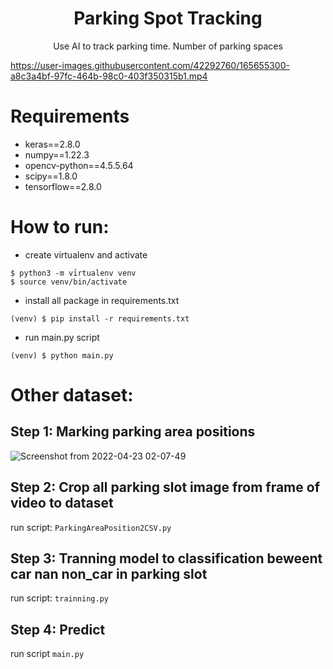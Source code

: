 <h1 align='center'>Parking Spot Tracking</h1>
<p align='center'>Use AI to track parking time. Number of parking spaces</p>

https://user-images.githubusercontent.com/42292760/165655300-a8c3a4bf-97fc-464b-98c0-403f350315b1.mp4

# Requirements
- keras==2.8.0
- numpy==1.22.3
- opencv-python==4.5.5.64
- scipy==1.8.0
- tensorflow==2.8.0

# How to run:
- create virtualenv and activate
```
$ python3 -m vỉrtualenv venv
$ source venv/bin/activate
```

- install all package in requirements.txt
```
(venv) $ pip install -r requirements.txt
```

- run main.py script
```
(venv) $ python main.py
```

# Other dataset:
## Step 1: Marking parking area positions
![Screenshot from 2022-04-23 02-07-49](https://user-images.githubusercontent.com/42292760/164778727-d42b1d8b-9453-4fcb-a3b0-9c6bda6c248f.png)

## Step 2: Crop all parking slot image from frame of video to dataset
run script: ```ParkingAreaPosition2CSV.py```

## Step 3: Tranning model to classification beweent car nan non_car in parking slot
run script: ```trainning.py```

## Step 4: Predict
run script ```main.py```

